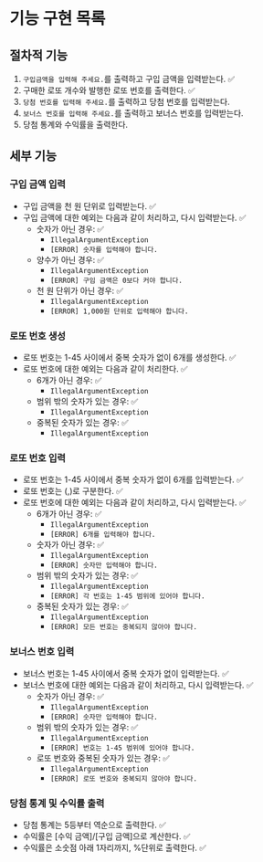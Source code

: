 # 기능 구현 목록

## 절차적 기능
1. `구입금액을 입력해 주세요.`를 출력하고 구입 금액을 입력받는다. ✅
2. 구매한 로또 개수와 발행한 로또 번호를 출력한다. ✅
3. `당첨 번호를 입력해 주세요.`를 출력하고 당첨 번호를 입력받는다.
4. `보너스 번호를 입력해 주세요.`를 출력하고 보너스 번호를 입력받는다.
5. 당첨 통계와 수익률을 출력한다.

## 세부 기능

### 구입 금액 입력
- 구입 금액을 천 원 단위로 입력받는다. ✅
- 구입 금액에 대한 예외는 다음과 같이 처리하고, 다시 입력받는다. ✅
  - 숫자가 아닌 경우: ✅
    - `IllegalArgumentException`
    - `[ERROR] 숫자를 입력해야 합니다.`
  - 양수가 아닌 경우: ✅
    - `IllegalArgumentException`
    - `[ERROR] 구임 금액은 0보다 커야 합니다.`
  - 천 원 단위가 아닌 경우: ✅
    - `IllegalArgumentException`
    - `[ERROR] 1,000원 단위로 입력해야 합니다.`

### 로또 번호 생성
- 로또 번호는 1-45 사이에서 중복 숫자가 없이 6개를 생성한다. ✅
- 로또 번호에 대한 예외는 다음과 같이 처리한다. ✅
  - 6개가 아닌 경우:  ✅
    - `IllegalArgumentException`
  - 범위 밖의 숫자가 있는 경우: ✅
    - `IllegalArgumentException`
  - 중복된 숫자가 있는 경우: ✅
    - `IllegalArgumentException`

### 로또 번호 입력
- 로또 번호는 1-45 사이에서 중복 숫자가 없이 6개를 입력받는다. ✅
- 로또 번호는 (,)로 구분한다. ✅
- 로또 번호에 대한 예외는 다음과 같이 처리하고, 다시 입력받는다. ✅
  - 6개가 아닌 경우: ✅
    - `IllegalArgumentException`
    - `[ERROR] 6개를 입력해야 합니다.`
  - 숫자가 아닌 경우: ✅
    - `IllegalArgumentException`
    - `[ERROR] 숫자만 입력해야 합니다.`
  - 범위 밖의 숫자가 있는 경우: ✅
    - `IllegalArgumentException`
    - `[ERROR] 각 번호는 1-45 범위에 있어야 합니다.`
  - 중복된 숫자가 있는 경우: ✅
    - `IllegalArgumentException`
    - `[ERROR] 모든 번호는 중복되지 않아야 합니다.`

### 보너스 번호 입력
- 보너스 번호는 1-45 사이에서 중복 숫자가 없이 입력받는다. ✅
- 보너스 번호에 대한 예외는 다음과 같이 처리하고, 다시 입력받는다. ✅
  - 숫자가 아닌 경우: ✅
    - `IllegalArgumentException`
    - `[ERROR] 숫자만 입력해야 합니다.`
  - 범위 밖의 숫자가 있는 경우: ✅
    - `IllegalArgumentException`
    - `[ERROR] 번호는 1-45 범위에 있어야 합니다.`
  - 로또 번호와 중복된 숫자가 있는 경우: ✅
    - `IllegalArgumentException`
    - `[ERROR] 로또 번호와 중복되지 않아야 합니다.`

### 당첨 통계 및 수익률 출력
- 당첨 통계는 5등부터 역순으로 출력한다. ✅
- 수익률은 [수익 금액]/[구입 금액]으로 계산한다. ✅
- 수익률은 소숫점 아래 1자리까지, %단위로 출력한다. ✅
